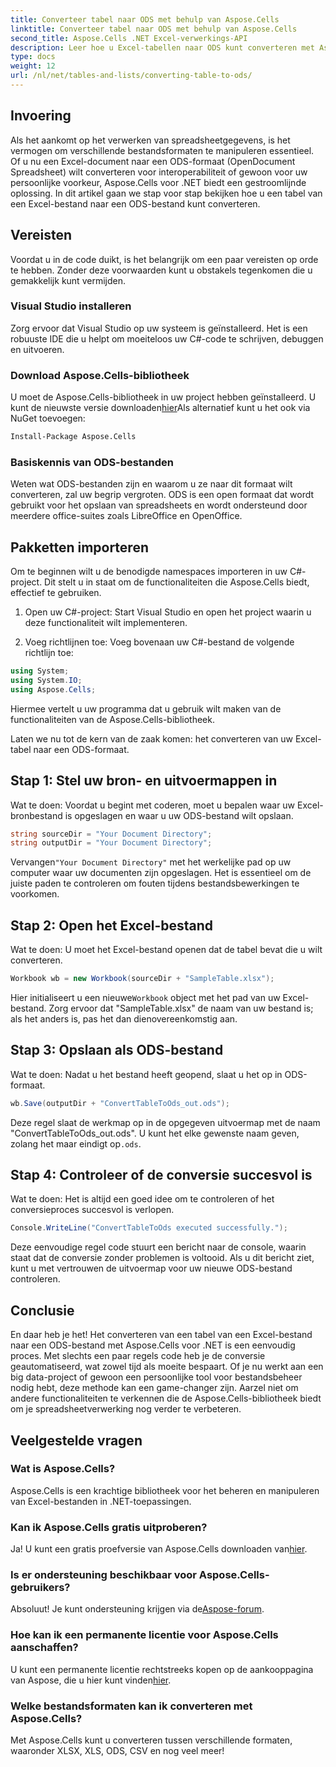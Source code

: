 ```yaml
---
title: Converteer tabel naar ODS met behulp van Aspose.Cells
linktitle: Converteer tabel naar ODS met behulp van Aspose.Cells
second_title: Aspose.Cells .NET Excel-verwerkings-API
description: Leer hoe u Excel-tabellen naar ODS kunt converteren met Aspose.Cells voor .NET met onze eenvoudige stapsgewijze zelfstudie.
type: docs
weight: 12
url: /nl/net/tables-and-lists/converting-table-to-ods/
---
```

## Invoering

Als het aankomt op het verwerken van spreadsheetgegevens, is het vermogen om verschillende bestandsformaten te manipuleren essentieel. Of u nu een Excel-document naar een ODS-formaat (OpenDocument Spreadsheet) wilt converteren voor interoperabiliteit of gewoon voor uw persoonlijke voorkeur, Aspose.Cells voor .NET biedt een gestroomlijnde oplossing. In dit artikel gaan we stap voor stap bekijken hoe u een tabel van een Excel-bestand naar een ODS-bestand kunt converteren.

## Vereisten

Voordat u in de code duikt, is het belangrijk om een paar vereisten op orde te hebben. Zonder deze voorwaarden kunt u obstakels tegenkomen die u gemakkelijk kunt vermijden.

### Visual Studio installeren

Zorg ervoor dat Visual Studio op uw systeem is geïnstalleerd. Het is een robuuste IDE die u helpt om moeiteloos uw C#-code te schrijven, debuggen en uitvoeren.

### Download Aspose.Cells-bibliotheek

 U moet de Aspose.Cells-bibliotheek in uw project hebben geïnstalleerd. U kunt de nieuwste versie downloaden[hier](https://releases.aspose.com/cells/net/)Als alternatief kunt u het ook via NuGet toevoegen:

```bash
Install-Package Aspose.Cells
```

### Basiskennis van ODS-bestanden

Weten wat ODS-bestanden zijn en waarom u ze naar dit formaat wilt converteren, zal uw begrip vergroten. ODS is een open formaat dat wordt gebruikt voor het opslaan van spreadsheets en wordt ondersteund door meerdere office-suites zoals LibreOffice en OpenOffice.

## Pakketten importeren

Om te beginnen wilt u de benodigde namespaces importeren in uw C#-project. Dit stelt u in staat om de functionaliteiten die Aspose.Cells biedt, effectief te gebruiken.

1. Open uw C#-project:
Start Visual Studio en open het project waarin u deze functionaliteit wilt implementeren.

2. Voeg richtlijnen toe:
Voeg bovenaan uw C#-bestand de volgende richtlijn toe:

```csharp
using System;
using System.IO;
using Aspose.Cells;
```

Hiermee vertelt u uw programma dat u gebruik wilt maken van de functionaliteiten van de Aspose.Cells-bibliotheek.

Laten we nu tot de kern van de zaak komen: het converteren van uw Excel-tabel naar een ODS-formaat. 

## Stap 1: Stel uw bron- en uitvoermappen in

Wat te doen:
Voordat u begint met coderen, moet u bepalen waar uw Excel-bronbestand is opgeslagen en waar u uw ODS-bestand wilt opslaan.

```csharp
string sourceDir = "Your Document Directory";
string outputDir = "Your Document Directory";
```

 Vervangen`"Your Document Directory"` met het werkelijke pad op uw computer waar uw documenten zijn opgeslagen. Het is essentieel om de juiste paden te controleren om fouten tijdens bestandsbewerkingen te voorkomen.

## Stap 2: Open het Excel-bestand

Wat te doen:
U moet het Excel-bestand openen dat de tabel bevat die u wilt converteren.

```csharp
Workbook wb = new Workbook(sourceDir + "SampleTable.xlsx");
```

 Hier initialiseert u een nieuwe`Workbook` object met het pad van uw Excel-bestand. Zorg ervoor dat "SampleTable.xlsx" de naam van uw bestand is; als het anders is, pas het dan dienovereenkomstig aan.

## Stap 3: Opslaan als ODS-bestand

Wat te doen:
Nadat u het bestand heeft geopend, slaat u het op in ODS-formaat.

```csharp
wb.Save(outputDir + "ConvertTableToOds_out.ods");
```

Deze regel slaat de werkmap op in de opgegeven uitvoermap met de naam "ConvertTableToOds_out.ods". U kunt het elke gewenste naam geven, zolang het maar eindigt op`.ods`.

## Stap 4: Controleer of de conversie succesvol is

Wat te doen:
Het is altijd een goed idee om te controleren of het conversieproces succesvol is verlopen.

```csharp
Console.WriteLine("ConvertTableToOds executed successfully.");
```

Deze eenvoudige regel code stuurt een bericht naar de console, waarin staat dat de conversie zonder problemen is voltooid. Als u dit bericht ziet, kunt u met vertrouwen de uitvoermap voor uw nieuwe ODS-bestand controleren.

## Conclusie

En daar heb je het! Het converteren van een tabel van een Excel-bestand naar een ODS-bestand met Aspose.Cells voor .NET is een eenvoudig proces. Met slechts een paar regels code heb je de conversie geautomatiseerd, wat zowel tijd als moeite bespaart. Of je nu werkt aan een big data-project of gewoon een persoonlijke tool voor bestandsbeheer nodig hebt, deze methode kan een game-changer zijn. Aarzel niet om andere functionaliteiten te verkennen die de Aspose.Cells-bibliotheek biedt om je spreadsheetverwerking nog verder te verbeteren.

## Veelgestelde vragen

### Wat is Aspose.Cells?
Aspose.Cells is een krachtige bibliotheek voor het beheren en manipuleren van Excel-bestanden in .NET-toepassingen. 

### Kan ik Aspose.Cells gratis uitproberen?
 Ja! U kunt een gratis proefversie van Aspose.Cells downloaden van[hier](https://releases.aspose.com/).

### Is er ondersteuning beschikbaar voor Aspose.Cells-gebruikers?
 Absoluut! Je kunt ondersteuning krijgen via de[Aspose-forum](https://forum.aspose.com/c/cells/9).

### Hoe kan ik een permanente licentie voor Aspose.Cells aanschaffen?
 U kunt een permanente licentie rechtstreeks kopen op de aankooppagina van Aspose, die u hier kunt vinden[hier](https://purchase.aspose.com/buy).

### Welke bestandsformaten kan ik converteren met Aspose.Cells?
Met Aspose.Cells kunt u converteren tussen verschillende formaten, waaronder XLSX, XLS, ODS, CSV en nog veel meer!